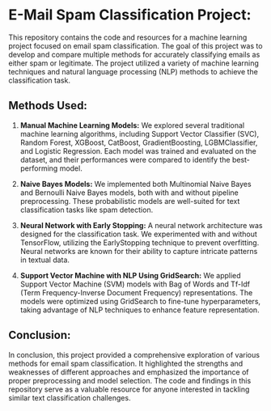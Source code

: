 # E-Mail Spam Classification Project:
This repository contains the code and resources for a machine learning project focused on email spam classification. The goal of this project was to develop and compare multiple methods for accurately classifying emails as either spam or legitimate. The project utilized a variety of machine learning techniques and natural language processing (NLP) methods to achieve the classification task.

## Methods Used:
1. **Manual Machine Learning Models:**
   We explored several traditional machine learning algorithms, including Support Vector Classifier (SVC), Random Forest, XGBoost, CatBoost, GradientBoosting, LGBMClassifier, and Logistic Regression. Each model was trained and evaluated on the dataset, and their performances were compared to identify the best-performing model.

2. **Naive Bayes Models:**
   We implemented both Multinomial Naive Bayes and Bernoulli Naive Bayes models, both with and without pipeline preprocessing. These probabilistic models are well-suited for text classification tasks like spam detection.

3. **Neural Network with Early Stopping:**
   A neural network architecture was designed for the classification task. We experimented with and without TensorFlow, utilizing the EarlyStopping technique to prevent overfitting. Neural networks are known for their ability to capture intricate patterns in textual data.

4. **Support Vector Machine with NLP Using GridSearch:**
   We applied Support Vector Machine (SVM) models with Bag of Words and Tf-Idf (Term Frequency-Inverse Document Frequency) representations. The models were optimized using GridSearch to fine-tune hyperparameters, taking advantage of NLP techniques to enhance feature representation.

## Conclusion:
In conclusion, this project provided a comprehensive exploration of various methods for email spam classification. It highlighted the strengths and weaknesses of different approaches and emphasized the importance of proper preprocessing and model selection. The code and findings in this repository serve as a valuable resource for anyone interested in tackling similar text classification challenges.
